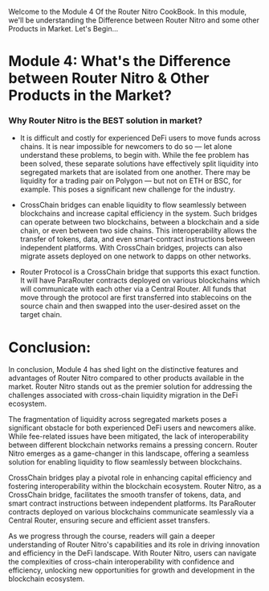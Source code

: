 Welcome to the Module 4 Of the Router Nitro CookBook. In this module, we'll be understanding the Difference between Router Nitro and some other Products in Market. Let's Begin...

# Module 4: What's the Difference between Router Nitro & Other Products in the Market?

### Why Router Nitro is the BEST solution in market?

- It is difficult and costly for experienced DeFi users to move funds across chains. It is near impossible for newcomers to do so — let alone understand these problems, to begin with. While the fee problem has been solved, these separate solutions have effectively split liquidity into segregated markets that are isolated from one another. There may be liquidity for a trading pair on Polygon — but not on ETH or BSC, for example. This poses a significant new challenge for the industry.

- CrossChain bridges can enable liquidity to flow seamlessly between blockchains and increase capital efficiency in the system. Such bridges can operate between two blockchains, between a blockchain and a side chain, or even between two side chains. This interoperability allows the transfer of tokens, data, and even smart-contract instructions between independent platforms. With CrossChain bridges, projects can also migrate assets deployed on one network to dapps on other networks.

- Router Protocol is a CrossChain bridge that supports this exact function. It will have ParaRouter contracts deployed on various blockchains which will communicate with each other via a Central Router. All funds that move through the protocol are first transferred into stablecoins on the source chain and then swapped into the user-desired asset on the target chain.

# Conclusion:

In conclusion, Module 4 has shed light on the distinctive features and advantages of Router Nitro compared to other products available in the market. Router Nitro stands out as the premier solution for addressing the challenges associated with cross-chain liquidity migration in the DeFi ecosystem.

The fragmentation of liquidity across segregated markets poses a significant obstacle for both experienced DeFi users and newcomers alike. While fee-related issues have been mitigated, the lack of interoperability between different blockchain networks remains a pressing concern. Router Nitro emerges as a game-changer in this landscape, offering a seamless solution for enabling liquidity to flow seamlessly between blockchains.

CrossChain bridges play a pivotal role in enhancing capital efficiency and fostering interoperability within the blockchain ecosystem. Router Nitro, as a CrossChain bridge, facilitates the smooth transfer of tokens, data, and smart contract instructions between independent platforms. Its ParaRouter contracts deployed on various blockchains communicate seamlessly via a Central Router, ensuring secure and efficient asset transfers.

As we progress through the course, readers will gain a deeper understanding of Router Nitro's capabilities and its role in driving innovation and efficiency in the DeFi landscape. With Router Nitro, users can navigate the complexities of cross-chain interoperability with confidence and efficiency, unlocking new opportunities for growth and development in the blockchain ecosystem.
